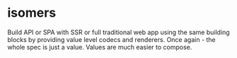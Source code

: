 # isomers

Build API or SPA with SSR or full traditional web app using the same building blocks by providing value level codecs and renderers.
Once again - the whole spec is just a value. Values are much easier to compose.

